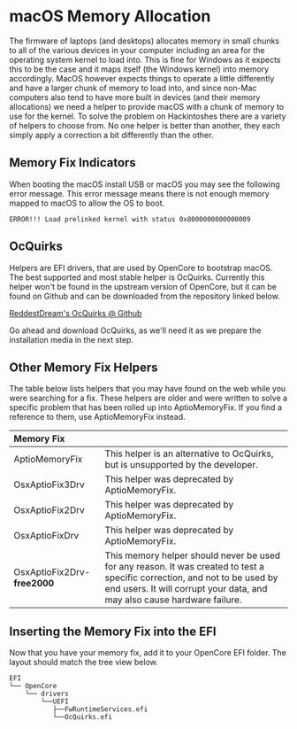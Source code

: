 # macOS Memory Allocation

The firmware of laptops \(and desktops\) allocates memory in small chunks to all of the various devices in your computer including an area for the operating system kernel to load into. This is fine for Windows as it expects this to be the case and it maps itself \(the Windows kernel\) into memory accordingly. MacOS however expects things to operate a little differently and have a larger chunk of memory to load into, and since non-Mac computers also tend to have more built in devices \(and their memory allocations\) we need a helper to provide macOS with a chunk of memory to use for the kernel. To solve the problem on Hackintoshes there are a variety of helpers to choose from. No one helper is better than another, they each simply apply a correction a bit differently than the other.

## Memory Fix Indicators

When booting the macOS install USB or macOS you may see the following error message. This error message means there is not enough memory mapped to macOS to allow the OS to boot.

```text
ERROR!!! Load prelinked kernel with status 0x8000000000000009
```

## OcQuirks

Helpers are EFI drivers, that are used by OpenCore to bootstrap macOS. The best supported and most stable helper is OcQuirks. Currently this helper won't be found in the upstream version of OpenCore, but it can be found on Github and can be downloaded from the repository linked below.

[ReddestDream's OcQuirks @ Github](https://github.com/ReddestDream/OcQuirks)

Go ahead and download OcQuirks, as we'll need it as we prepare the installation media in the next step.

## Other Memory Fix Helpers

The table below lists helpers that you may have found on the web while you were searching for a fix. These helpers are older and were written to solve a specific problem that has been rolled up into AptioMemoryFix. If you find a reference to them, use AptioMemoryFix instead.

| Memory Fix |  |
| :--- | :--- |
| AptioMemoryFix | This helper is an alternative to OcQuirks, but is unsupported by the developer. |
| OsxAptioFix3Drv | This helper was deprecated by AptioMemoryFix. |
| OsxAptioFix2Drv | This helper was deprecated by AptioMemoryFix. |
| OsxAptioFixDrv | This helper was deprecated by AptioMemoryFix. |
| OsxAptioFix2Drv-**free2000** | This memory helper should never be used for any reason.  It was created to test a specific correction, and not to be used by end users.  It will corrupt your data, and may also cause hardware failure. |

## Inserting the Memory Fix into the EFI

Now that you have your memory fix, add it to your OpenCore EFI folder. The layout should match the tree view below.

```text
EFI
└── OpenCore
    └── drivers
        └──UEFI
           ├──FwRuntimeServices.efi
           └──OcQuirks.efi
```

